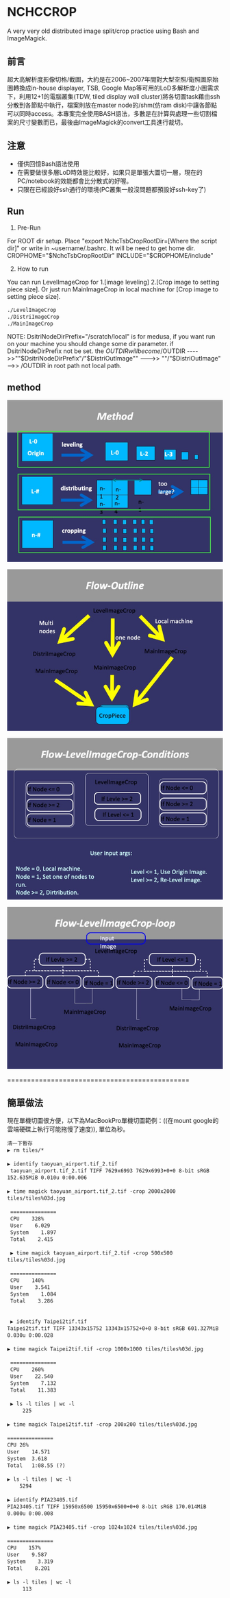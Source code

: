 # NCHCCROP
A very very old distributed image split/crop practice using Bash and ImageMagick.

## 前言
超大高解析度影像切格/截圖，大約是在2006~2007年間對大型空照/衛照圖原始圖轉換成in-house displayer, TSB, Google Map等可用的LoD多解析度小圖需求下，利用12+1的電腦叢集(TDW, tiled display wall  cluster)將各切圖task藉由ssh分散到各節點中執行，檔案則放在master node的/shm(仿ram disk)中讓各節點可以同時access。本專案完全使用BASH語法，多數是在計算與處理一些切割檔案的尺寸變數而已，最後由ImageMagick的convert工具進行裁切。

## 注意
* 僅供回憶Bash語法使用
* 在需要做很多層LoD時效能比較好，如果只是單張大圖切一層，現在的PC/notebook的效能都會比分散式的好喔。
* 只限在已經設好ssh通行的環境(PC叢集一般沒問題都預設好ssh-key了)

## Run
1. Pre-Run

For ROOT dir setup. Place "export NchcTsbCropRootDir=[Where the script dir]" or write in ~username/.bashrc.
It will be need to get home dir.
CROPHOME="$NchcTsbCropRootDir"
INCLUDE="$CROPHOME/include"

2. How to run

You can run LevelImageCrop for 1.[image leveling] 2.[Crop image to setting piece size].
Or just run MainImageCrop in local machine for [Crop image to setting piece size].

	./LevelImageCrop
	./DistriImageCrop
	./MainImageCrop


NOTE:
DsitriNodeDirPrefix="/scratch/local" is for medusa, if you want run on your machine you should change some dir parameter.
if DsitriNodeDirPrefix not be set. the $OUTDIR will become /$OUTDIR
---->>""$DsitriNodeDirPrefix"/"$DistriOutImage""
--->> ""/"$DistriOutImage" -->> /OUTDIR in root path not local path.

## method

![image](img/投影片3.jpeg)

![image](img/投影片9.jpeg)

![image](img/投影片10.jpeg)

![image](img/投影片11.jpeg)




==============================================
## 簡單做法
現在單機切圖很方便，以下為MacBookPro單機切圖範例：((在mount google的雲端硬碟上執行可能拖慢了速度)), 單位為秒。

	清一下暫存
	▶ rm tiles/*

	▶ identify taoyuan_airport.tif_2.tif
	 taoyuan_airport.tif_2.tif TIFF 7629x6993 7629x6993+0+0 8-bit sRGB 152.635MiB 0.010u 0:00.006

	▶ time magick taoyuan_airport.tif_2.tif -crop 2000x2000 tiles/tiles%03d.jpg

	 ===============
	 CPU    328%
	 User    6.029
	 System    1.897
	 Total    2.415

	 ▶ time magick taoyuan_airport.tif_2.tif -crop 500x500 tiles/tiles%03d.jpg

	 ===============
	 CPU    140%
	 User    3.541
	 System    1.084
	 Total    3.286


	 ▶ identify Taipei2tif.tif
	Taipei2tif.tif TIFF 13343x15752 13343x15752+0+0 8-bit sRGB 601.327MiB 0.030u 0:00.028

	▶ time magick Taipei2tif.tif -crop 1000x1000 tiles/tiles%03d.jpg

	 ===============
	 CPU    260%
	 User    22.540
	 System    7.132
	 Total    11.383

	 ▶ ls -l tiles | wc -l
	     225

	▶ time magick Taipei2tif.tif -crop 200x200 tiles/tiles%03d.jpg

	===============
	CPU	26%
	User	14.571
	System	3.618
	Total	1:08.55 (?)

	▶ ls -l tiles | wc -l
	    5294

	▶ identify PIA23405.tif
	PIA23405.tif TIFF 15950x6500 15950x6500+0+0 8-bit sRGB 170.014MiB 0.000u 0:00.008 

	▶ time magick PIA23405.tif -crop 1024x1024 tiles/tiles%03d.jpg

	===============
	CPU    157%
	User    9.587
	System    3.319
	Total    8.201

	▶ ls -l tiles | wc -l                                         
	     113

